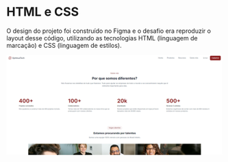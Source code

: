 # HTML e CSS

O design do projeto foi construído no Figma e o desafio era reproduzir o layout desse código, utilizando as tecnologias HTML (linguagem de marcação) e CSS (linguagem de estilos).

<p>
  <img src=".github/optimusTech.png">
</p>

